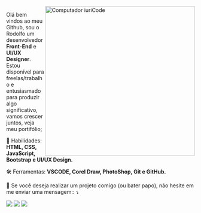<img src="https://raw.githubusercontent.com/RolphMc/portfolio-rolph/main/img/my-space-cup.png" min-width="400px" max-width="400px" width="400px" align="right" alt="Computador iuriCode">

<p align="left"> 
  Olá bem vindos ao meu Github, sou o Rodolfo um desenvolvedor <strong>Front-End</strong> e <strong>UI/UX Designer</strong>. Estou disponível para freelas/trabalho e entusiasmado para produzir algo significativo, vamos crescer juntos, veja meu portifólio;
</p>

<p align="left">
  💼 Habilidades: <strong>HTML, CSS, JavaScript, Bootstrap e UI/UX Design.</strong>
</p>

<p align="left">
  🛠️ Ferramentas: <strong>VSCODE, Corel Draw, PhotoShop, Git e GitHub.</strong>
</p>

<p align="left">
  💬 Se você deseja realizar um projeto comigo (ou bater papo), não hesite em me enviar uma mensagem:: ⤵️
</p>

<p align="left">
  <a href="https://www.linkedin.com/in/rolphmc/" alt="Linkedin">
  <img src="https://img.shields.io/badge/-Linkedin-0e76a8?style=for-the-badge&logo=Linkedin&logoColor=white&link=https://www.linkedin.com/in/iuricode"/></a>
  
  <a href="https://www.facebook.com/Rolph.MC" alt="Facebook">
  <img src="https://img.shields.io/badge/-Facebook-3b5998?style=for-the-badge&logo=facebook&logoColor=white&link=https://www.facebook.com/exudojazz/" /></a>

  <a href="https://api.whatsapp.com/send?phone=5511969443603" alt="Facebook">
  <img src="https://img.shields.io/badge/WhatsApp-25D366?style=for-the-badge&logo=whatsapp&logoColor=white"/></a>
</p>  
